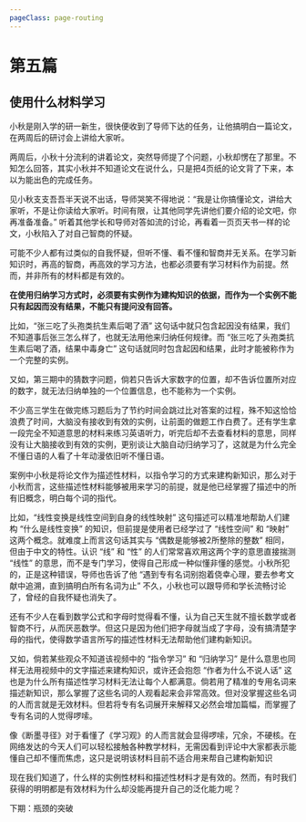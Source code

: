 ```yaml
---
pageClass: page-routing 
---
```


# 第五篇

## 使用什么材料学习 <Badge text="主题"/>

<div class="case">
    <p>小秋是刚入学的研一新生，很快便收到了导师下达的任务，让他搞明白一篇论文，在两周后的研讨会上讲给大家听。</p>
    <p>两周后，小秋十分流利的讲着论文，突然导师提了个问题，小秋却愣在了那里。不知怎么回答，其实小秋并不知道论文在说什么，只是把4页纸的论文背了下来，本以为能出色的完成任务。</p>
    <p>见小秋支支吾吾半天说不出话，导师哭笑不得地说：“我是让你搞懂论文，讲给大家听，不是让你读给大家听。时间有限，让其他同学先讲他们要介绍的论文吧，你再准备准备。” 听着其他学长和导师对答如流的讨论，再看着一页页天书一样的论文，小秋陷入了对自己智商的怀疑。</p>
</div>

可能不少人都有过类似的自我怀疑，但听不懂、看不懂和智商并无关系。在学习新知识时，再高的智商，再高效的学习方法，也都必须要有学习材料作为前提。然而，并非所有的材料都是有效的。

**在使用归纳学习方式时，必须要有实例作为建构知识的依据，而作为一个实例不能只有起因而没有结果，不能只有提问没有回答。**

比如，“张三吃了头孢类抗生素后喝了酒” 这句话中就只包含起因没有结果，我们不知道事后张三怎么样了，也就无法用他来归纳任何规律。而 “张三吃了头孢类抗生素后喝了酒，结果中毒身亡” 这句话就同时包含起因和结果，此时才能被称作为一个完整的实例。

又如，第三期中的猜数字问题，倘若只告诉大家数字的位置，却不告诉位置所对应的数字，就无法归纳单独的一个位置信息，也不能称为一个实例。

不少高三学生在做完练习题后为了节约时间会跳过比对答案的过程，殊不知这恰恰浪费了时间，大脑没有接收到有效的实例，让前面的做题工作白费了。还有学生拿一段完全不知道意思的材料来练习英语听力，听完后却不去查看材料的意思，同样没有让大脑接收到有效的实例，更别谈让大脑自动归纳学习了，这就是为什么完全不懂日语的人看了十年动漫依旧听不懂日语。

案例中小秋是将论文作为描述性材料，以指令学习的方式来建构新知识，那么对于小秋而言，这些描述性材料能够被用来学习的前提，就是他已经掌握了描述中的所有旧概念，明白每个词的指代。

比如，“线性变换是线性空间到自身的线性映射” 这句描述可以精准地帮助人们建构 “什么是线性变换” 的知识，但前提是使用者已经学过了 “线性空间” 和 “映射” 这两个概念。就难度上而言这句话其实与 “偶数是能够被2所整除的整数” 相同，但由于中文的特性。认识 “线” 和 “性” 的人们常常喜欢用这两个字的意思直接揣测 “线性” 的意思，而不是专门学习，使得自己形成一种似懂非懂的感觉。小秋所犯的，正是这种错误，导师也告诉了他 “遇到专有名词别抱着侥幸心理，要去参考文献中追溯，直到搞明白所有名词为止” 不久，小秋也可以跟导师和学长流畅讨论了，曾经的自我怀疑也消失了。

还有不少人在看到数学公式和字母时觉得看不懂，认为自己天生就不擅长数学或者智商不行，从而厌恶数学。但这只是因为他们把字母就当成了字母，没有搞清楚字母的指代，使得数学语言所写的描述性材料无法帮助他们建构新知识。

又如，倘若某些观众不知道该视频中的 “指令学习” 和 “归纳学习” 是什么意思也同样无法用视频中的文字描述来建构知识，或许还会抱怨 “作者为什么不说人话” 这也是为什么所有描述性学习材料无法让每个人都满意。倘若用了精准的专用名词来描述新知识，那么掌握了这些名词的人观看起来会非常高效。但对没掌握这些名词的人而言就是无效材料。但若将专有名词展开来解释又必然会增加篇幅，而掌握了专有名词的人觉得啰嗦。

像《断墨寻径》对于看懂了《学习观》的人而言就会显得啰嗦，冗余，不硬核。在网络发达的今天人们可以轻松接触各种教学材料，无需因看到评论中大家都表示能懂自己却不懂而焦虑，这只是说明该材料目前不适合用来帮自己建构新知识

现在我们知道了，什么样的实例性材料和描述性材料才是有效的。然而，有时我们获得的明明都是有效材料为什么却没能再提升自己的泛化能力呢？

下期：瓶颈的突破
